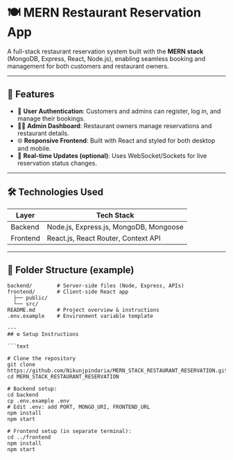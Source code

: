 # 🍽️ MERN Restaurant Reservation App

A full-stack restaurant reservation system built with the **MERN stack** (MongoDB, Express, React, Node.js), enabling seamless booking and management for both customers and restaurant owners.

---

## 🚀 Features

- 🔐 **User Authentication**: Customers and admins can register, log in, and manage their bookings.
- 🧑‍💼 **Admin Dashboard**: Restaurant owners manage reservations and restaurant details.
- 🌐 **Responsive Frontend**: Built with React and styled for both desktop and mobile.
- 💬 **Real-time Updates (optional)**: Uses WebSocket/Sockets for live reservation status changes.

---

## 🛠 Technologies Used

| Layer     | Tech Stack                                                            |
|-----------|-----------------------------------------------------------------------|
| Backend   | Node.js, Express.js, MongoDB, Mongoose     |
| Frontend  | React.js, React Router, Context API  |
---

## 📂 Folder Structure (example)

```text
backend/        # Server-side files (Node, Express, APIs)
frontend/       # Client-side React app
  ├── public/
  └── src/
README.md       # Project overview & instructions
.env.example    # Environment variable template

---
## ⚙️ Setup Instructions

```text

# Clone the repository
git clone https://github.com/Nikunjpindaria/MERN_STACK_RESTAURANT_RESERVATION.git
cd MERN_STACK_RESTAURANT_RESERVATION

# Backend setup:
cd backend
cp .env.example .env
# Edit .env: add PORT, MONGO_URI, FRONTEND_URL
npm install
npm start

# Frontend setup (in separate terminal):
cd ../frontend
npm install
npm start

